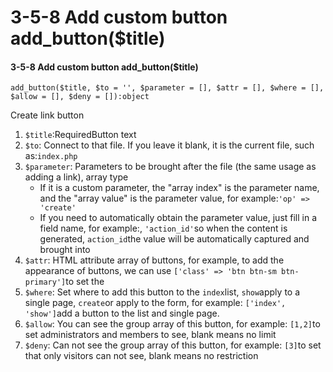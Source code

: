 # 3-5-8 Add custom button add\_button\($title\)

#### 3-5-8 Add custom button add\_button\($title\)

```text
add_button($title, $to = '', $parameter = [], $attr = [], $where = [], $allow = [], $deny = []):object
```

Create link button

1. `$title`:RequiredButton text
2. `$to`: Connect to that file. If you leave it blank, it is the current file, such as:`index.php`
3. `$parameter`: Parameters to be brought after the file \(the same usage as adding a link\), array type
   * If it is a custom parameter, the "array index" is the parameter name, and the "array value" is the parameter value, for example:`'op' => 'create'`
   * If you need to automatically obtain the parameter value, just fill in a field name, for example:, `'action_id'`so when the content is generated, `action_id`the value will be automatically captured and brought into
4. `$attr`: HTML attribute array of buttons, for example, to add the appearance of buttons, we can use `['class' => 'btn btn-sm btn-primary']`to set the
5. `$where`: Set where to add this button to the `index`list, `show`apply to a single page, `create`or apply to the form, for example: `['index', 'show']`add a button to the list and single page.
6. `$allow`: You can see the group array of this button, for example: `[1,2]`to set administrators and members to see, blank means no limit
7. `$deny`: Can not see the group array of this button, for example: `[3]`to set that only visitors can not see, blank means no restriction


